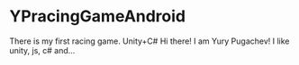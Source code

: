 # YPracingGameAndroid
There is my first racing game. Unity+C#
Hi there! I am Yury Pugachev! I like unity, js, c# and...
